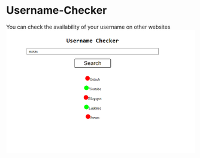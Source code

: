 # Username-Checker
You can check the availability of your username on other websites
<img src="namechecker.png">

